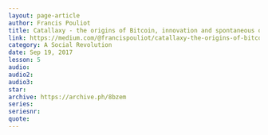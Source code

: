 ```yaml
---
layout: page-article
author: Francis Pouliot
title: Catallaxy - the origins of Bitcoin, innovation and spontaneous order
link: https://medium.com/@francispouliot/catallaxy-the-origins-of-bitcoin-and-innovation-93dbc3190eac
category: A Social Revolution
date: Sep 19, 2017
lesson: 5
audio: 
audio2: 
audio3: 
star: 
archive: https://archive.ph/8bzem
series: 
seriesnr: 
quote: 
---
```

